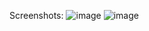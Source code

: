 Screenshots:
![image](https://github.com/user-attachments/assets/a9080aca-99c1-4cfc-9b6d-f80429a54442)
![image](https://github.com/user-attachments/assets/0cfaebca-9930-4ef7-8dd2-977b27c7394e)
